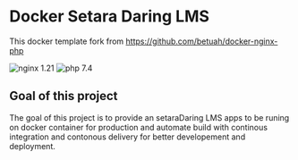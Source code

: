 # Docker Setara Daring LMS
This docker template fork from https://github.com/betuah/docker-nginx-php

![nginx 1.21](https://img.shields.io/badge/nginx-1.21-brightgreen.svg)
![php 7.4](https://img.shields.io/badge/php-7.4-brightgreen.svg)

## Goal of this project
The goal of this project is to provide an setaraDaring LMS apps to be runing on docker container for production and automate build with continous integration and contonous delivery for better developement and deployment.